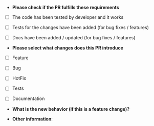 * **Please check if the PR fulfills these requirements**
- [ ] The code has been tested by developer and it works
- [ ] Tests for the changes have been added (for bug fixes / features)
- [ ] Docs have been added / updated (for bug fixes / features)


* **Please select what changes does this PR introduce**
- [ ] Feature
- [ ] Bug
- [ ] HotFix
- [ ] Tests
- [ ] Documentation



* **What is the new behavior (if this is a feature change)?**



* **Other information**: